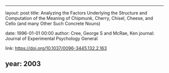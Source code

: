 ---
layout: post
title: Analyzing the Factors Underlying the Structure and Computation of the Meaning of Chipmunk, Cherry, Chisel, Cheese, and Cello (and many Other Such Concrete Nouns)

date: 1996-01-01 00:00
author: Cree, George S and McRae, Ken
journal: Journal of Experimental Psychology General

link: https://doi.org/10.1037/0096-3445.132.2.163

year: 2003
-----
